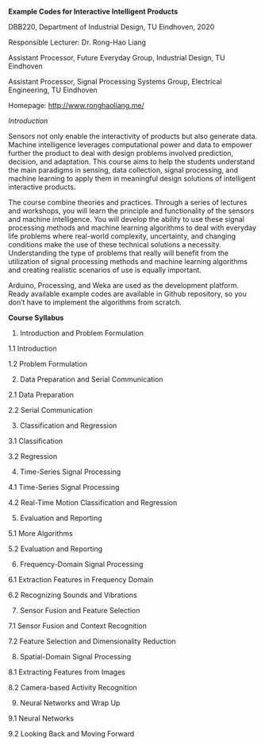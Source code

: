 **Example Codes for Interactive Intelligent Products**

DBB220, Department of Industrial Design, TU Eindhoven, 2020

Responsible Lecturer: Dr. Rong-Hao Liang 

Assistant Processor, Future Everyday Group, Industrial Design, TU Eindhoven

Assistant Processor, Signal Processing Systems Group, Electrical Engineering, TU Eindhoven

Homepage: http://www.ronghaoliang.me/


*Introduction*

Sensors not only enable the interactivity of products but also generate data. Machine intelligence leverages computational power and data to empower further the product to deal with design problems involved prediction, decision, and adaptation. This course aims to help the students understand the main paradigms in sensing, data collection, signal processing, and machine learning to apply them in meaningful design solutions of intelligent interactive products.

The course combine theories and practices. Through a series of lectures and workshops, you will learn the principle and functionality of the sensors and machine intelligence. You will develop the ability to use these signal processing methods and machine learning algorithms to deal with everyday life problems where real-world complexity, uncertainty, and changing conditions make the use of these technical solutions a necessity. Understanding the type of problems that really will benefit from the utilization of signal processing methods and machine learning algorithms and creating realistic scenarios of use is equally important.

Arduino, Processing, and Weka are used as the development platform. Ready available example codes are available in Github repository, so you don’t have to implement the algorithms from scratch.

**Course Syllabus**
1. Introduction and Problem Formulation

1.1 Introduction 

1.2 Problem Formulation


2. Data Preparation and Serial Communication

2.1 Data Preparation

2.2 Serial Communication


3. Classification and Regression

3.1 Classification

3.2 Regression


4. Time-Series Signal Processing

4.1 Time-Series Signal Processing

4.2 Real-Time Motion Classification and Regression


5. Evaluation and Reporting

5.1 More Algorithms

5.2 Evaluation and Reporting


6. Frequency-Domain Signal Processing

6.1 Extraction Features in Frequency Domain

6.2 Recognizing Sounds and Vibrations


7. Sensor Fusion and Feature Selection

7.1 Sensor Fusion and Context Recognition

7.2 Feature Selection and Dimensionality Reduction


8. Spatial-Domain Signal Processing

8.1 Extracting Features from Images

8.2 Camera-based Activity Recognition


9. Neural Networks and Wrap Up

9.1 Neural Networks

9.2 Looking Back and Moving Forward

